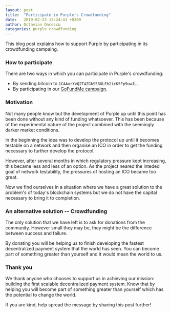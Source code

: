 ```yaml
---
layout: post
title:  "Participate in Purple's Crowdfunding"
date:   2019-02-23 13:24:41 +0300
author: Octavian Oncescu
categories: purple crowdfunding
---
```


This blog post explains how to support Purple by participating in its crowdfunding campaing.

### How to participate
There are two ways in which you can participate in Purple's crowdfunding:
* By sending bitcoin to `1CAAxrYvQ2T4ZGkS58ULEh2icK5Fp9uwJL`. 
* By participating in our [GoFundMe campaign][gofundme].

[gofundme]: https://www.gofundme.com/purple-crowdfunding&rcid=r01-1550937453-ce58069be2734715&pc=ot_co_campmgmt_w

### Motivation
Not many people know but the development of Purple up until this point has been done without any kind of funding whatsoever. This has been because of the experimental nature of the project combined with the seemingly darker market conditions.

In the beginning the idea was to develop the protocol up until it becomes testable on a network and then organise an ICO in order to get the funding necessary to further develop the protocol.

However, after several months in which regulatory pressure kept increasing, this became less and less of an option. As the project neared the inteded goal of network testability, the pressures of hosting an ICO became too great. 

Now we find ourselves in a situation where we have a great solution to the problem's of today's blockchain systems but we do not have the capital necessary to bring it to completion.

### An alternative solution -- Crowdfunding
The only solution that we have left is to ask for donations from the community. However small they may be, they might be the difference between success and failure. 

By donating you will be helping us to finish developing the fastest decentralized payment system that the world has seen. You can become part of something greater than yourself and it would mean the world to us.

### Thank you
We thank anyone who chooses to support us in achieving our mission: building the first scalable decentralized payment system. Know that by helping you will become part of something greater than yourself which has the potential to change the world.

If you are kind, help spread the message by sharing this post further!